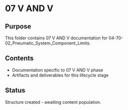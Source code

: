 # 07 V AND V

## Purpose
This folder contains 07 V AND V documentation for 04-70-02_Pneumatic_System_Component_Limits.

## Contents
- Documentation specific to 07 V AND V phase
- Artifacts and deliverables for this lifecycle stage

## Status
Structure created - awaiting content population.

